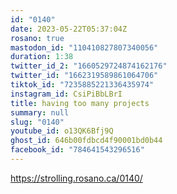 ```yaml
---
id: "0140"
date: 2023-05-22T05:37:04Z
rosano: true
mastodon_id: "110410827807340056"
duration: 1:38
twitter_id_2: "1660529724874162176"
twitter_id: "1662319589861064706"
tiktok_id: "7235885221336435974"
instagram_id: CsiPiBbLBrI
title: having too many projects
summary: null
slug: "0140"
youtube_id: o13QK6Bfj9Q
ghost_id: 646b00fdbcd4f90001bd0b44
facebook_id: "784641543296516"
---
```

https://strolling.rosano.ca/0140/
